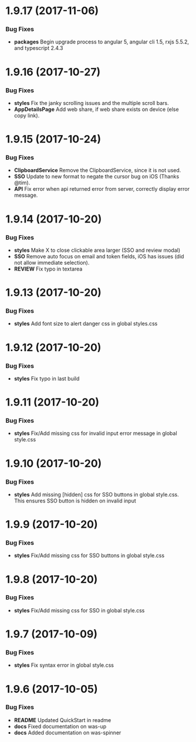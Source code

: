 <a name="1.9.17"></a>
# 1.9.17 (2017-11-06)

### Bug Fixes

* **packages** Begin upgrade process to angular 5, angular cli 1.5, rxjs 5.5.2, and typescript 2.4.3


<a name="1.9.16"></a>
# 1.9.16 (2017-10-27)

### Bug Fixes

* **styles** Fix the janky scrolling issues and the multiple scroll bars.
* **AppDetailsPage** Add web share, if web share exists on device (else copy link).


<a name="1.9.15"></a>
# 1.9.15 (2017-10-24)

### Bug Fixes

* **ClipboardService** Remove the ClipboardService, since it is not used.
* **SSO** Update to new format to negate the cursor bug on iOS (Thanks @tim).
* **API** Fix error when api returned error from server, correctly display error message.


<a name="1.9.14"></a>
# 1.9.14 (2017-10-20)

### Bug Fixes

* **styles** Make X to close clickable area larger (SSO and review modal)
* **SSO** Remove auto focus on email and token fields, iOS has issues (did not allow immediate selection).
* **REVIEW** Fix typo in textarea


<a name="1.9.13"></a>
# 1.9.13 (2017-10-20)

### Bug Fixes

* **styles** Add font size to alert danger css in global styles.css


<a name="1.9.12"></a>
# 1.9.12 (2017-10-20)

### Bug Fixes

* **styles** Fix typo in last build


<a name="1.9.11"></a>
# 1.9.11 (2017-10-20)

### Bug Fixes

* **styles** Fix/Add missing css for invalid input error message in global style.css


<a name="1.9.10"></a>
# 1.9.10 (2017-10-20)

### Bug Fixes

* **styles** Add missing [hidden] css for SSO buttons in global style.css. This ensures SSO button is hidden on invalid input


<a name="1.9.9"></a>
# 1.9.9 (2017-10-20)

### Bug Fixes

* **styles** Fix/Add missing css for SSO buttons in global style.css


<a name="1.9.8"></a>
# 1.9.8 (2017-10-20)

### Bug Fixes

* **styles** Fix/Add missing css for SSO in global style.css


<a name="1.9.7"></a>
# 1.9.7 (2017-10-09)

### Bug Fixes

* **styles** Fix syntax error in global style.css


<a name="1.9.6"></a>
# 1.9.6 (2017-10-05)

### Bug Fixes

* **README** Updated QuickStart in readme
* **docs** Fixed documentation on was-up
* **docs** Added documentation on was-spinner